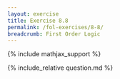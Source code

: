 ```yaml
---
layout: exercise
title: Exercise 8.8
permalink: /fol-exercises/8-8/
breadcrumb: First Order Logic
---
```


{% include mathjax_support %}

<div><i class="arrow-up loader" data-chapter="fol-exercises" data-exercise="ex_8" data-rating="0"></i></div>
{% include_relative question.md %}
